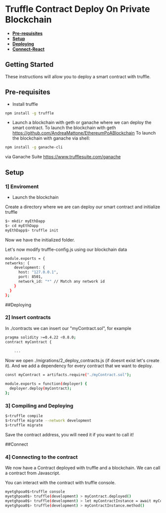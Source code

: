 # Truffle Contract Deploy On Private Blockchain

* **[Pre-requisites](#pre-requisites)**
* **[Setup](#setup)**
* **[Deploying](#deploying)**
* **[Connect-React](#connectReact)**

## Getting Started

These instructions will allow you to deploy a smart contract with truffle.



## Pre-requisites
* Install truffle
```sh
npm install -g truffle
```

* Launch a blockchain with geth or ganache where we can deploy the smart contract.
To launch the blockchain with geth <https://github.com/AndreaMattone/EthereumPoABlockchain>
To launch the blockchain with ganache
via shell:
```sh
npm install -g ganache-cli
```
via Ganache Suite 
<https://www.trufflesuite.com/ganache>


## Setup

###  1]  Enviroment
* Launch the blockchain

Create a directory where we are can deploy our smart contract and initialize truffle
```sh
$> mkdir myEthDapp
$> cd myEthDapp
myEthDapp$> truffle init
```
Now we have the initialized folder.

Let's now modify truffle-config.js using our blockchain data
```sh
module.exports = {
networks: {
    development: {
      host: "127.0.0.1",
      port: 8501,
      network_id: "*" // Match any network id
    }
  }
};
```


##Deploying
###  2]  Insert contracts
In ./contracts we can insert our "myContract.sol", for example
```sh
pragma solidity >=0.4.22 <0.8.0;
contract myContract {
    
    ...
```

Now we open ./migrations/2_deploy_contracts.js (if doesnt exist let's create it).
And we add a dependency for every contract that we want to deploy.
```sh
const myContract = artifacts.require("./myContract.sol");

module.exports = function(deployer) {
  deployer.deploy(myContract);
};

```


### 3] Compiling and Deploying
```sh
$>truffle compile
$>truffle migrate --network development
$>truffle migrate
```
Save the contract address, you will need it if you want to call it!

##Connect
###  4]  Connecting to the contract
We now have a Contract deployed with truffle and a blockchain.
We can call a contract from Javascript.



You can interact with the contract with truffle console.
```sh
myetghpoa0$>truffle console
myetghpoa0$> truffle(development) > myContract.deployed()
myetghpoa0$> truffle(development) > let myContractInstance = await myContract.deployed()
myetghpoa0$> truffle(development) > myContractInstance.method()
```


